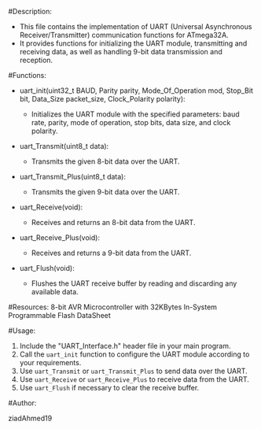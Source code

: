 #Description:

- This file contains the implementation of UART (Universal Asynchronous Receiver/Transmitter) communication functions for ATmega32A.
- It provides functions for initializing the UART module, transmitting and receiving data, as well as handling 9-bit data transmission and reception.

#Functions:

* uart_init(uint32_t BAUD, Parity parity, Mode_Of_Operation mod, Stop_Bit bit, Data_Size packet_size, Clock_Polarity polarity):
    - Initializes the UART module with the specified parameters: baud rate, parity, mode of operation, stop bits, data size, and clock polarity.

* uart_Transmit(uint8_t data):
    - Transmits the given 8-bit data over the UART.

* uart_Transmit_Plus(uint8_t data):
    - Transmits the given 9-bit data over the UART.

* uart_Receive(void):
    - Receives and returns an 8-bit data from the UART.

* uart_Receive_Plus(void):
    - Receives and returns a 9-bit data from the UART.

* uart_Flush(void):
    - Flushes the UART receive buffer by reading and discarding any available data.

#Resources:
8-bit AVR Microcontroller with 32KBytes In-System Programmable Flash DataSheet


#Usage:

1. Include the "UART_Interface.h" header file in your main program.
2. Call the `uart_init` function to configure the UART module according to your requirements.
3. Use `uart_Transmit` or `uart_Transmit_Plus` to send data over the UART.
4. Use `uart_Receive` or `uart_Receive_Plus` to receive data from the UART.
5. Use `uart_Flush` if necessary to clear the receive buffer.

#Author:

ziadAhmed19